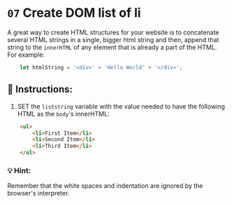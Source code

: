 # `07` Create DOM list of li

A great way to create HTML structures for your website is to concatenate several HTML strings in a single, bigger html string and then, append that string to the `innerHTML` of any element that is already a part of the HTML. For example:

```js
    let htmlString = '<div>' + 'Hello World' + '</div>';
```
## 📝 Instructions:

1. SET the `liststring` variable with the value needed to have the following HTML as the `body`'s innerHTML:

```html
    <ul>
        <li>First Item</li>
        <li>Second Item</li>
        <li>Third Item</li>
    </ul>
```

### 💡 Hint:

Remember that the white spaces and indentation are ignored by the browser's interpreter.